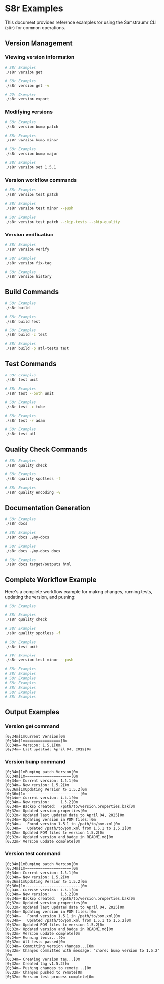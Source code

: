<!--
Copyright (c) 2025 Eric C. Mumford (@heymumford)

This software was developed with analytical assistance from AI tools 
including Claude 3.7 Sonnet, Claude Code, and Google Gemini Deep Research,
which were used as paid services. All intellectual property rights 
remain exclusively with the copyright holder listed above.

Licensed under the Mozilla Public License 2.0
-->


# S8r Examples

This document provides reference examples for using the Samstraumr CLI (`s8r`) for common operations.

## Version Management

### Viewing version information

```bash
# S8r Examples
./s8r version get

# S8r Examples
./s8r version get -v

# S8r Examples
./s8r version export
```

### Modifying versions

```bash
# S8r Examples
./s8r version bump patch

# S8r Examples
./s8r version bump minor

# S8r Examples
./s8r version bump major

# S8r Examples
./s8r version set 1.5.1
```

### Version workflow commands

```bash
# S8r Examples
./s8r version test patch

# S8r Examples
./s8r version test minor --push

# S8r Examples
./s8r version test patch --skip-tests --skip-quality
```

### Version verification

```bash
# S8r Examples
./s8r version verify

# S8r Examples
./s8r version fix-tag

# S8r Examples
./s8r version history
```

## Build Commands

```bash
# S8r Examples
./s8r build

# S8r Examples
./s8r build test

# S8r Examples
./s8r build -c test

# S8r Examples
./s8r build -p atl-tests test
```

## Test Commands

```bash
# S8r Examples
./s8r test unit

# S8r Examples
./s8r test --both unit

# S8r Examples
./s8r test -c tube

# S8r Examples
./s8r test -v adam

# S8r Examples
./s8r test atl
```

## Quality Check Commands

```bash
# S8r Examples
./s8r quality check

# S8r Examples
./s8r quality spotless -f

# S8r Examples
./s8r quality encoding -v
```

## Documentation Generation

```bash
# S8r Examples
./s8r docs

# S8r Examples
./s8r docs ./my-docs

# S8r Examples
./s8r docs ./my-docs docx

# S8r Examples
./s8r docs target/outputs html
```

## Complete Workflow Example

Here's a complete workflow example for making changes, running tests, updating the version, and pushing:

```bash
# S8r Examples

# S8r Examples
./s8r quality check

# S8r Examples
./s8r quality spotless -f

# S8r Examples
./s8r test unit

# S8r Examples
./s8r version test minor --push

# S8r Examples
# S8r Examples
# S8r Examples
# S8r Examples
# S8r Examples
# S8r Examples
# S8r Examples
```

## Output Examples

### Version get command

```
[0;34m[1mCurrent Version[0m
[0;34m[1m================[0m
[0;34m→ Version: 1.5.1[0m
[0;34m→ Last updated: April 04, 2025[0m
```

### Version bump command

```
[0;34m[1mBumping patch Version[0m
[0;34m[1m=====================[0m
[0;34m→ Current version: 1.5.1[0m
[0;34m→ New version: 1.5.2[0m
[0;36m[1mUpdating Version to 1.5.2[0m
[0;36m[1m-------------------------[0m
[0;34m→ Current version: 1.5.1[0m
[0;34m→ New version:     1.5.2[0m
[0;34m→ Backup created:  /path/to/version.properties.bak[0m
[0;32m✓ Updated version.properties[0m
[0;32m✓ Updated last updated date to April 04, 2025[0m
[0;34m→ Updating version in POM files:[0m
[0;34m→   Found version 1.5.1 in /path/to/pom.xml[0m
[0;34m→   Updated /path/to/pom.xml from 1.5.1 to 1.5.2[0m
[0;32m✓ Updated POM files to version 1.5.2[0m
[0;32m✓ Updated version and badge in README.md[0m
[0;32m✓ Version update complete[0m
```

### Version test command

```
[0;34m[1mBumping patch Version[0m
[0;34m[1m=====================[0m
[0;34m→ Current version: 1.5.1[0m
[0;34m→ New version: 1.5.2[0m
[0;36m[1mUpdating Version to 1.5.2[0m
[0;36m[1m-------------------------[0m
[0;34m→ Current version: 1.5.1[0m
[0;34m→ New version:     1.5.2[0m
[0;34m→ Backup created:  /path/to/version.properties.bak[0m
[0;32m✓ Updated version.properties[0m
[0;32m✓ Updated last updated date to April 04, 2025[0m
[0;34m→ Updating version in POM files:[0m
[0;34m→   Found version 1.5.1 in /path/to/pom.xml[0m
[0;34m→   Updated /path/to/pom.xml from 1.5.1 to 1.5.2[0m
[0;32m✓ Updated POM files to version 1.5.2[0m
[0;32m✓ Updated version and badge in README.md[0m
[0;32m✓ Version update complete[0m
[0;34m→ Running tests...[0m
[0;32m✓ All tests passed[0m
[0;34m→ Committing version changes...[0m
[0;32m✓ Changes committed with message: "chore: bump version to 1.5.2"[0m
[0;34m→ Creating version tag...[0m
[0;32m✓ Created tag v1.5.2[0m
[0;34m→ Pushing changes to remote...[0m
[0;32m✓ Changes pushed to remote[0m
[0;32m✓ Version test process complete[0m
```
